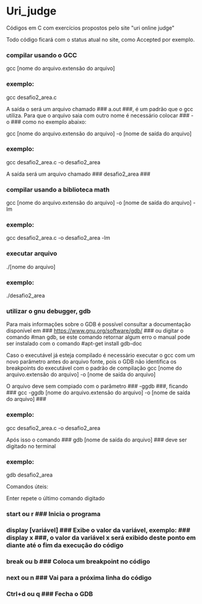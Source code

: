 # Uri_judge
Códigos em C com exercícios propostos pelo site "uri online judge"

Todo código ficará com o status atual no site, como Accepted por exemplo.

### compilar usando o GCC ####

gcc [nome do arquivo.extensão do arquivo]


### exemplo: ###

gcc desafio2_area.c

A saída o será um arquivo chamado ### a.out ###, é um padrão que o gcc utiliza. Para que o arquivo saia com outro nome é necessário colocar ### -o ### como no exemplo abaixo:

gcc [nome do arquivo.extensão do arquivo] -o [nome de saída do arquivo]

### exemplo: ###

gcc desafio2_area.c -o desafio2_area

A saída será um arquivo chamado ### desafio2_area ###

### compilar usando a biblioteca math ####

gcc [nome do arquivo.extensão do arquivo] -o [nome de saída do arquivo] -lm

### exemplo: ###

gcc desafio2_area.c -o desafio2_area -lm

### executar arquivo ###

./[nome do arquivo]

### exemplo: ###

./desafio2_area

### utilizar o gnu debugger, gdb ###

Para mais informações sobre o GDB é possível consultar a documentação disponível em ### https://www.gnu.org/software/gdb/ ### ou digitar o comando #man gdb, se este comando retornar algum erro o manual pode ser instalado com o comando #apt-get install gdb-doc 

Caso o executável já esteja compilado é necessário executar o gcc com um novo parâmetro antes do arquivo fonte, pois o GDB não identifica os breakpoints do executável com o padrão de compilação gcc [nome do arquivo.extensão do arquivo] -o [nome de saída do arquivo]

O arquivo deve sem compiado com o parâmetro ### -ggdb ###, ficando ### gcc -ggdb [nome do arquivo.extensão do arquivo] -o [nome de saída do arquivo] ###

### exemplo: ###

gcc desafio2_area.c -o desafio2_area

Após isso o comando ### gdb [nome de saída do arquivo] ###  deve ser digitado no terminal

### exemplo: ###

gdb desafio2_area

Comandos úteis:

Enter repete o último comando digitado
### start ou r ### Inicia o programa
### display [variável] ### Exibe o valor da variável, exemplo: ### display x ###, o valor da variável x será exibido deste ponto em diante até o fim da execução do código
### break ou b ### Coloca um breakpoint no código
### next ou n ### Vai para a próxima linha do código
### Ctrl+d ou q ### Fecha o GDB

